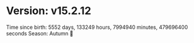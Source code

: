 # Version: v15.2.12
Time since birth: 5552 days, 133249 hours, 7994940 minutes, 479696400 seconds
Season: Autumn 🍁
